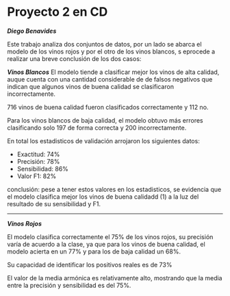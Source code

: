 # Proyecto 2 en CD

***Diego Benavides***


Este trabajo analiza dos conjuntos de datos, por un lado se abarca el modelo de los vinos rojos y por el otro de los vinos blancos, s eprocede a realizar una breve conclusión de los dos casos:

***Vinos Blancos***
El modelo tiende a clasificar mejor los vinos de alta calidad, auque cuenta con una cantidad considerable de de falsos negativos que indican que algunos vinos de buena calidad se clasificaron incorrectamente.

716 vinos de buena calidad fueron clasificados correctamente y 112 no.


Para los vinos blancos de baja calidad, el modelo obtuvo más errores clasificando solo 197 de forma correcta y 200 incorrectamente.

En total los estadisticos de validación arrojaron los siguientes datos:
- Exactitud: 74%
- Precisión: 78%
- Sensibilidad: 86%
- Valor F1: 82%

conclusión: pese a tener estos valores en los estadisticos, se evidencia que el modelo clasifica mejor los vinos de buena calidadd (1) a la luz del resultado de su sensibilidad y F1.

--------------------------------------------------------------------------------

***Vinos Rojos***

El modelo clasifica correctamente el 75% de los vinos rojos, su precisión varía de acuerdo a la clase, ya que para los vinos de buena calidad, el modelo acierta en un 77% y para los de baja calidad un 68%.

Su capacidad de identificar los positivos reales es de 73%

El valor de la media armónica es relativamente alto, mostrando que la media entre la precisión y sensibilidad es del 75%.



